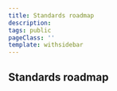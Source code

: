 ```yaml
---
title: Standards roadmap
description:
tags: public
pageClass: ''
template: withsidebar
---
```


## Standards roadmap
